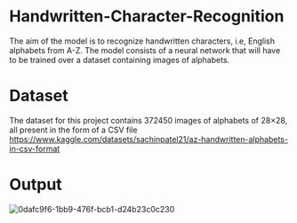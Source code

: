 # Handwritten-Character-Recognition

The aim of the model is to recognize handwritten characters, i.e, English alphabets from A-Z. The model consists of a neural network that will have to be trained over a dataset containing images of alphabets.

# Dataset
The dataset for this project contains 372450 images of alphabets of 28×28, all present in the form of a CSV file
https://www.kaggle.com/datasets/sachinpatel21/az-handwritten-alphabets-in-csv-format

# Output

![0dafc9f6-1bb9-476f-bcb1-d24b23c0c230](https://user-images.githubusercontent.com/73024645/211184755-7a3561e8-8277-4eaf-9776-589897015e33.jpg)
